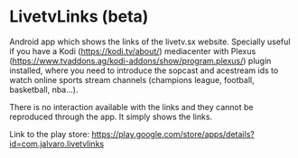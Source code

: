 # LivetvLinks (beta)
Android app which shows the links of the livetv.sx website. Specially useful if you have a Kodi (https://kodi.tv/about/) mediacenter with Plexus (https://www.tvaddons.ag/kodi-addons/show/program.plexus/) plugin installed, where you need to introduce the sopcast and acestream ids to watch online sports stream channels (champions league, football, basketball, nba...).

There is no interaction available with the links and they cannot be reproduced through the app. It simply shows the links.

Link to the play store: https://play.google.com/store/apps/details?id=com.jalvaro.livetvlinks
